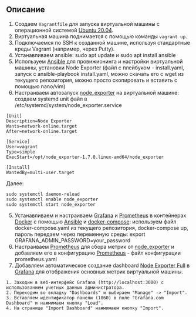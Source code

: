 ## Описание

1. Создаем `Vagrantfile` для запуска виртуальной машины с операционной системой [Ubuntu 20.04](https://app.vagrantup.com/generic/boxes/ubuntu2004).
2. Виртуальная машина поднимается с помощью команды `vagrant up`.
3. Подключаемся по SSH к созданной машине, используя стандартные креды Vagrant (например, через Putty).
4. Устанавливаем ansible: sudo apt update и sudo apt install ansible
5. Используем [Ansible](https://www.ansible.com/) для провижионинга и настройки виртуальной машины, установки Node Exporter (файл с плейбуком - install.yaml, запуск с ansible-playbook install.yaml, можно скачать его с wget из текущего репозитория, можно просто скопировать и вставить с помощью nano/vim)
6. Настраиваем автозапуск [node_exporter](https://github.com/prometheus/node_exporter) на виртуальной машине: создаем systemd unit файл в /etc/systemd/system/node_exporter.service
```
[Unit]
Description=Node Exporter
Wants=network-online.target
After=network-online.target

[Service]
User=vagrant
Type=simple
ExecStart=/opt/node_exporter-1.7.0.linux-amd64/node_exporter

[Install]
WantedBy=multi-user.target
```
Далее:
```
sudo systemctl daemon-reload
sudo systemctl enable node_exporter
sudo systemctl start node_exporter
```
5. Устанавливаем и настраиваем [Grafana](https://grafana.com/) и [Prometheus](https://prometheus.io/) в контейнерах [Docker](https://docs.docker.com/) с помощью [Ansible](https://www.ansible.com/) и [docker-compose](https://docs.docker.com/compose/): используем файл docker-compose.yaml из текущего репозитория, docker-compose up, пароль передаем через переменную среды: export GRAFANA_ADMIN_PASSWORD=your_password
6. Настраиваем [Prometheus](https://prometheus.io/) для сбора метрик от [node_exporter](https://github.com/prometheus/node_exporter) и добавляем его в конфигурацию [Prometheus](https://prometheus.io/) - файл конфигурации prometheus.yaml
7. Добавляем автоматическое создание dashboard [Node Exporter Full](https://grafana.com/grafana/dashboards/1860-node-exporter-full/) в [Grafana](https://grafana.com/) для отображения основных метрик виртуальной машины.
```
1. Заходим в веб-интерфейс Grafana (http://localhost:3000) с использованием учетных данных администратора.
2. Переходим во вкладку "Dashboards" и выбираем "Manage" -> "Import".
3. Вставляем идентификатор панели (1860) в поле "Grafana.com Dashboard" и нажмимаем кнопку "Load".
4. На странице "Import Dashboard" нажмимаем кнопку "Import".
```